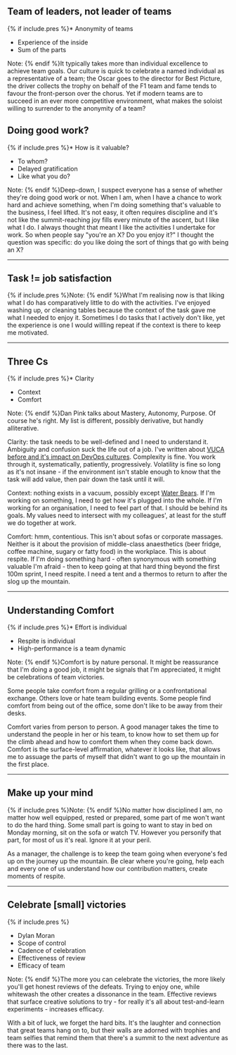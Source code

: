 
## Team of leaders, not leader of teams

{% if include.pres %}* Anonymity of teams
* Experience of the inside
* Sum of the parts

Note: {% endif %}It typically takes more than individual excellence to achieve team goals.  Our culture is quick to celebrate a named individual as a representative of a team; the Oscar goes to the director for Best Picture, the driver collects the trophy on behalf of the F1 team and fame tends to favour the front-person over the chorus.  Yet if modern teams are to succeed in an ever more competitive environment, what makes the soloist willing to surrender to the anonymity of a team?

## Doing good work?

{% if include.pres %}* How is it valuable?
* To whom?
* Delayed gratification
* Like what you do?

Note: {% endif %}Deep-down, I suspect everyone has a sense of whether they're doing good work or not.  When I am, when I have a chance to work hard and achieve something, when I'm doing something that's valuable to the business, I feel lifted.  It's not easy, it often requires discipline and it's not like the summit-reaching joy fills every minute of the ascent, but I like what I do.  I always thought that meant I like the activities I undertake for work.   So when people say "you're an X?  Do you enjoy it?" I thought the question was specific: do you like doing the sort of things that go with being an X?

---

## Task != job satisfaction

{% if include.pres %}Note: {% endif %}What I'm realising now is that liking what I do has comparatively little to do with the activities.  I've enjoyed washing up, or cleaning tables because the context of the task gave me what I needed to enjoy it.  Sometimes I do tasks that I actively don't like, yet the experience is one I would willling repeat if the context is there to keep me motivated.

---

## Three Cs

{% if include.pres %}* Clarity
* Context
* Comfort

Note: {% endif %}Dan Pink talks about Mastery, Autonomy, Purpose.  Of course he's right.  My list is different, possibly derivative, but handly alliterative.

Clarity: the task needs to be well-defined and I need to understand it.  Ambiguity and confusion suck the life out of a job.  I've written about [VUCA before and it's impact on DevOps cultures](http://www.lightenna.com/tech/2018/cost-of-collaboration/).  Complexity is fine.  You work through it, systematically, patiently, progressively.  Volatility is fine so long as it's not insane - if the environment isn't stable enough to know that the task will add value, then pair down the task until it will.

Context: nothing exists in a vacuum, possibly except [Water Bears](https://www.newscientist.com/article/dn14690-water-bears-are-first-animal-to-survive-space-vacuum/).  If I'm working on something, I need to get how it's plugged into the whole.  If I'm working for an organisation, I need to feel part of that.  I should be behind its goals.  My values need to intersect with my colleagues', at least for the stuff we do together at work. 

Comfort: hmm, contentious.  This isn't about sofas or corporate massages.  Neither is it about the provision of middle-class anaesthetics (beer fridge, coffee machine, sugary or fatty food) in the workplace.  This is about respite.  If I'm doing something hard - often synonymous with something valuable I'm afraid - then to keep going at that hard thing beyond the first 100m sprint, I need respite.  I need a tent and a thermos to return to after the slog up the mountain.

---

## Understanding Comfort

{% if include.pres %}* Effort is individual
* Respite is individual
* High-performance is a team dynamic

Note: {% endif %}Comfort is by nature personal.  It might be reassurance that I'm doing a good job, it might be signals that I'm appreciated, it might be celebrations of team victories.

Some people take comfort from a regular grilling or a confrontational exchange.  Others love or hate team building events.  Some people find comfort from being out of the office, some don't like to be away from their desks.

Comfort varies from person to person.  A good manager takes the time to understand the people in her or his team, to know how to set them up for the climb ahead and how to comfort them when they come back down.  Comfort is the surface-level affirmation, whatever it looks like, that allows me to assuage the parts of myself that didn't want to go up the mountain in the first place.

---

## Make up your mind

{% if include.pres %}Note: {% endif %}No matter how disciplined I am, no matter how well equipped, rested or prepared, some part of me won't want to do the hard thing.  Some small part is going to want to stay in bed on Monday morning, sit on the sofa or watch TV.  However you personify that part, for most of us it's real. Ignore it at your peril.

As a manager, the challenge is to keep the team going when everyone's fed up on the journey up the mountain.  Be clear where you're going, help each and every one of us understand how our contribution matters, create moments of respite.

---

## Celebrate \[small\] victories
{% if include.pres %}
* Dylan Moran
* Scope of control
* Cadence of celebration
* Effectiveness of review
* Efficacy of team

Note: {% endif %}The more you can celebrate the victories, the more likely you'll get honest reviews of the defeats.  Trying to enjoy one, while whitewash the other creates a dissonance in the team.  Effective reviews that surface creative solutions to try - for really it's all about test-and-learn experiments - increases efficacy.

With a bit of luck, we forget the hard bits.  It's the laughter and connection that great teams hang on to, but their walls are adorned with trophies and team selfies that remind them that there's a summit to the next adventure as there was to the last.
